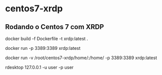 # centos7-xrdp
## Rodando o Centos 7 com XRDP

docker build -f Dockerfile -t xrdp:latest .

docker run -p 3389:3389 xrdp:latest 

docker run -v /root/centos7-xrdp/home/:/home/  -p 3389:3389 xrdp:latest

rdesktop 127.0.0.1 -u user -p user
